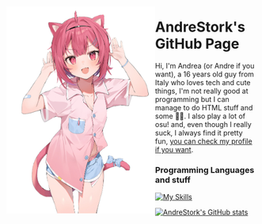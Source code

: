 <a href="https://twitter.com/hanamori59ya/status/1543735761354125312"><img align="left" src="waifu.png" alt="A cute Waifu, illust by @hanamori59ya"  width="300px"></a>

# AndreStork's GitHub Page
Hi, I'm Andrea (or Andre if you want), a 16 years old guy from Italy who loves tech and cute things, I'm not really good at programming but I can manage to do HTML stuff and some 🌊🔪. I also play a lot of osu! and, even though I really suck, I always find it pretty fun, [you can check my profile if you want](https://strkln.tk/osu).

### Programming Languages and stuff
[![My Skills](https://skillicons.dev/icons?i=html,cs,bootstrap,pr,ps,figma)](https://skillicons.dev)

[![AndreStork's GitHub stats](https://github-readme-stats.vercel.app/api?username=AndreStork&theme=dark)](https://github.com/anuraghazra/github-readme-stats)
